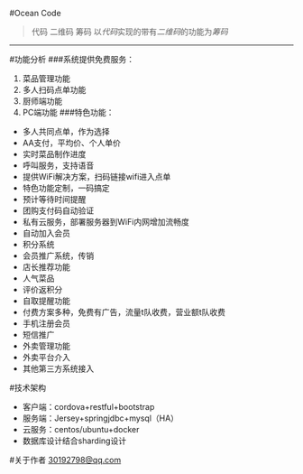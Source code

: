 #Ocean Code
> 代码
> 二维码
> 筹码
以*代码*实现的带有*二维码*的功能为*筹码*
----------
#功能分析
###系统提供免费服务：
1. 菜品管理功能
2. 多人扫码点单功能
3. 厨师端功能
4. PC端功能
###特色功能：
* 多人共同点单，作为选择
* AA支付，平均价、个人单价
* 实时菜品制作进度
* 呼叫服务，支持语音
* 提供WiFi解决方案，扫码链接wifi进入点单
* 特色功能定制，一码搞定
* 预计等待时间提醒
* 团购支付码自动验证
* 私有云服务，部署服务器到WiFi内网增加流畅度
* 自动加入会员
* 积分系统
* 会员推广系统，传销
* 店长推荐功能
* 人气菜品
* 评价返积分
* 自取提醒功能
* 付费方案多种，免费有广告，流量t队收费，营业额t队收费
* 手机注册会员
* 短信推广
* 外卖管理功能
* 外卖平台介入
* 其他第三方系统接入

#技术架构
- 客户端：cordova+restful+bootstrap
- 服务端：Jersey+springjdbc+mysql（HA）
- 云服务：centos/ubuntu+docker
- 数据库设计结合sharding设计

#关于作者
30192798@qq.com